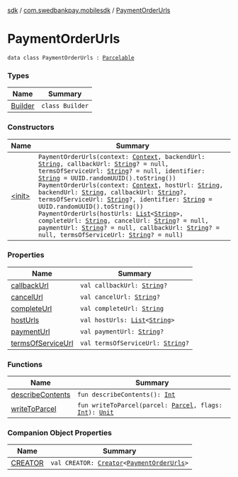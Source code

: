 [sdk](../../index.md) / [com.swedbankpay.mobilesdk](../index.md) / [PaymentOrderUrls](./index.md)

# PaymentOrderUrls

`data class PaymentOrderUrls : `[`Parcelable`](https://developer.android.com/reference/android/os/Parcelable.html)

### Types

| Name | Summary |
|---|---|
| [Builder](-builder/index.md) | `class Builder` |

### Constructors

| Name | Summary |
|---|---|
| [&lt;init&gt;](-init-.md) | `PaymentOrderUrls(context: `[`Context`](https://developer.android.com/reference/android/content/Context.html)`, backendUrl: `[`String`](https://kotlinlang.org/api/latest/jvm/stdlib/kotlin/-string/index.html)`, callbackUrl: `[`String`](https://kotlinlang.org/api/latest/jvm/stdlib/kotlin/-string/index.html)`? = null, termsOfServiceUrl: `[`String`](https://kotlinlang.org/api/latest/jvm/stdlib/kotlin/-string/index.html)`? = null, identifier: `[`String`](https://kotlinlang.org/api/latest/jvm/stdlib/kotlin/-string/index.html)` = UUID.randomUUID().toString())`<br>`PaymentOrderUrls(context: `[`Context`](https://developer.android.com/reference/android/content/Context.html)`, hostUrl: `[`String`](https://kotlinlang.org/api/latest/jvm/stdlib/kotlin/-string/index.html)`, backendUrl: `[`String`](https://kotlinlang.org/api/latest/jvm/stdlib/kotlin/-string/index.html)`, callbackUrl: `[`String`](https://kotlinlang.org/api/latest/jvm/stdlib/kotlin/-string/index.html)`?, termsOfServiceUrl: `[`String`](https://kotlinlang.org/api/latest/jvm/stdlib/kotlin/-string/index.html)`?, identifier: `[`String`](https://kotlinlang.org/api/latest/jvm/stdlib/kotlin/-string/index.html)` = UUID.randomUUID().toString())`<br>`PaymentOrderUrls(hostUrls: `[`List`](https://kotlinlang.org/api/latest/jvm/stdlib/kotlin.collections/-list/index.html)`<`[`String`](https://kotlinlang.org/api/latest/jvm/stdlib/kotlin/-string/index.html)`>, completeUrl: `[`String`](https://kotlinlang.org/api/latest/jvm/stdlib/kotlin/-string/index.html)`, cancelUrl: `[`String`](https://kotlinlang.org/api/latest/jvm/stdlib/kotlin/-string/index.html)`? = null, paymentUrl: `[`String`](https://kotlinlang.org/api/latest/jvm/stdlib/kotlin/-string/index.html)`? = null, callbackUrl: `[`String`](https://kotlinlang.org/api/latest/jvm/stdlib/kotlin/-string/index.html)`? = null, termsOfServiceUrl: `[`String`](https://kotlinlang.org/api/latest/jvm/stdlib/kotlin/-string/index.html)`? = null)` |

### Properties

| Name | Summary |
|---|---|
| [callbackUrl](callback-url.md) | `val callbackUrl: `[`String`](https://kotlinlang.org/api/latest/jvm/stdlib/kotlin/-string/index.html)`?` |
| [cancelUrl](cancel-url.md) | `val cancelUrl: `[`String`](https://kotlinlang.org/api/latest/jvm/stdlib/kotlin/-string/index.html)`?` |
| [completeUrl](complete-url.md) | `val completeUrl: `[`String`](https://kotlinlang.org/api/latest/jvm/stdlib/kotlin/-string/index.html) |
| [hostUrls](host-urls.md) | `val hostUrls: `[`List`](https://kotlinlang.org/api/latest/jvm/stdlib/kotlin.collections/-list/index.html)`<`[`String`](https://kotlinlang.org/api/latest/jvm/stdlib/kotlin/-string/index.html)`>` |
| [paymentUrl](payment-url.md) | `val paymentUrl: `[`String`](https://kotlinlang.org/api/latest/jvm/stdlib/kotlin/-string/index.html)`?` |
| [termsOfServiceUrl](terms-of-service-url.md) | `val termsOfServiceUrl: `[`String`](https://kotlinlang.org/api/latest/jvm/stdlib/kotlin/-string/index.html)`?` |

### Functions

| Name | Summary |
|---|---|
| [describeContents](describe-contents.md) | `fun describeContents(): `[`Int`](https://kotlinlang.org/api/latest/jvm/stdlib/kotlin/-int/index.html) |
| [writeToParcel](write-to-parcel.md) | `fun writeToParcel(parcel: `[`Parcel`](https://developer.android.com/reference/android/os/Parcel.html)`, flags: `[`Int`](https://kotlinlang.org/api/latest/jvm/stdlib/kotlin/-int/index.html)`): `[`Unit`](https://kotlinlang.org/api/latest/jvm/stdlib/kotlin/-unit/index.html) |

### Companion Object Properties

| Name | Summary |
|---|---|
| [CREATOR](-c-r-e-a-t-o-r.md) | `val CREATOR: `[`Creator`](https://developer.android.com/reference/android/os/Parcelable/Creator.html)`<`[`PaymentOrderUrls`](./index.md)`>` |
